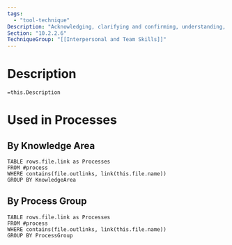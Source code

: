 ```yaml
---
tags:
  - "tool-technique"
Description: "Acknowledging, clarifying and confirming, understanding, and removing barriers that adversely affect comprehension."
Section: "10.2.2.6"
TechniqueGroup: "[[Interpersonal and Team Skills]]"
---
```

# Description
`=this.Description`
# Used in Processes
## By Knowledge Area
```dataview
TABLE rows.file.link as Processes
FROM #process 
WHERE contains(file.outlinks, link(this.file.name))
GROUP BY KnowledgeArea
```
## By Process Group
```dataview
TABLE rows.file.link as Processes
FROM #process 
WHERE contains(file.outlinks, link(this.file.name))
GROUP BY ProcessGroup
```


